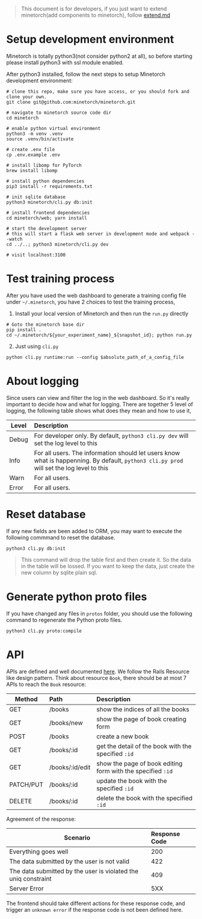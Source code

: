 > This document is for developers, if you just want to extend minetorch(add components to minetorch), follow [extend.md](extend.md)


# Setup development environment

Minetorch is totally python3(not consider python2 at all), so before starting please install python3 with ssl module enabled.

After python3 installed, follow the next steps to setup Minetorch development environment:

```shell
# clone this repo, make sure you have access, or you should fork and clone your own.
git clone git@github.com:minetorch/minetorch.git

# navigate to minetorch source code dir
cd minetorch

# enable python virtual environment
python3 -m venv .venv
source .venv/bin/activate

# create .env file
cp .env.example .env

# install libomp for PyTorch
brew install libomp

# install python dependencies
pip3 install -r requirements.txt

# init sqlite database
python3 minetorch/cli.py db:init

# install frontend dependencies
cd minetorch/web; yarn install

# start the development server
# this will start a flask web server in development mode and webpack --watch
cd ../..; python3 minetorch/cli.py dev

# visit localhost:3100
```

# Test training process

After you have used the web dashboard to generate a training config file under `~/.minetorch`, you have 2 choices to test the training process,

1. Install your local version of Minetorch and then run the `run.py` directly
```
# Goto the minetorch base dir
pip install .
cd ~/.minetorch/${your_experiment_name}_${snapshot_id}; python run.py
```

2. Just using `cli.py`
```
python cli.py runtime:run --config $absolute_path_of_a_config_file
```

# About logging

Since users can view and filter the log in the web dashboard. So it's really important to decide how and what for logging. There are together 5 level of logging, the following table shows what does they mean and how to use it,

| Level   |  Description    |
|----------|:-------------|
| Debug | For developer only. By default, `python3 cli.py dev` will set the log level to this |
| Info | For all users. The information should let users know what is happenning. By default, `python3 cli.py prod` will set the log level to this |
| Warn | For all users. |
| Error | For all users. |

# Reset database

If any new fields are been added to ORM, you may want to execute the following commmand to reset the database.

```
python3 cli.py db:init
```

> This command will drop the table first and then create it. So the data in the table will be lossed. If you want to keep the data, just create the new column by sqlite plain sql.

# Generate python proto files

If you have changed any files in `protos` folder, you should use the following command to regenerate the Python proto files.

```
python3 cli.py proto:compile
```

# API

APIs are defined and well documented [here](../minetorch/web/api/__init__.py). We follow the Rails Resource like design pattern. Think about resource `Book`, there should be at most 7 APIs to reach the `Book` resource:

| Method   |    Path       |  Description |
|----------|:-------------| :-------------|
| GET |  /books | show the indices of all the books |
| GET | /books/new | show the page of book creating form |
| POST | /books | create a new book |
| GET | /books/:id | get the detail of the book with the specified `:id` |
| GET | /books/:id/edit | show the page of book editing form with the specified `:id` |
| PATCH/PUT | /books/:id | update the book with the specified `:id` |
| DELETE | /books/:id | delete the book with the specified `:id` |

Agreement of the response:

| Scenario |  Response Code |
|----------|:-------------|
| Everything goes well | 200 |
| The data submitted by the user is not valid | 422 |
| The data submitted by the user is violated the uniq constraint | 409 |
| Server Error | 5XX |

The frontend should take different actions for these response code, and trigger an `unknown error` if the response code is not been defined here.
